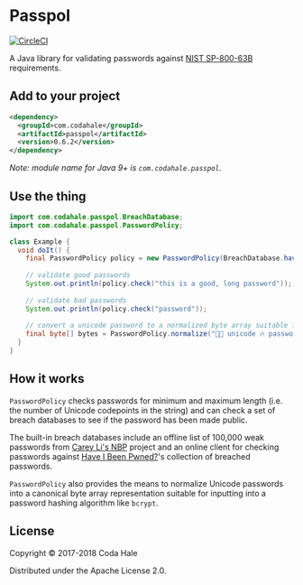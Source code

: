 # Passpol

[![CircleCI](https://circleci.com/gh/codahale/passpol.svg?style=svg)](https://circleci.com/gh/codahale/passpol)

A Java library for validating passwords against [NIST SP-800-63B](https://pages.nist.gov/800-63-3/)
requirements.

## Add to your project

```xml
<dependency>
  <groupId>com.codahale</groupId>
  <artifactId>passpol</artifactId>
  <version>0.6.2</version>
</dependency>
```

*Note: module name for Java 9+ is `com.codahale.passpol`.*

## Use the thing

```java
import com.codahale.passpol.BreachDatabase;
import com.codahale.passpol.PasswordPolicy;

class Example {
  void doIt() {
    final PasswordPolicy policy = new PasswordPolicy(BreachDatabase.haveIBeenPwned(5), 8, 64);
    
    // validate good passwords
    System.out.println(policy.check("this is a good, long password")); 
    
    // validate bad passwords
    System.out.println(policy.check("password"));
    
    // convert a unicode password to a normalized byte array suitable for hashing
    final byte[] bytes = PasswordPolicy.normalize("✊🏻 unicode 🔥 password");
  } 
}
```

## How it works

`PasswordPolicy` checks passwords for minimum and maximum length (i.e. the number of Unicode
codepoints in the string) and can check a set of breach databases to see if the password has been
made public.

The built-in breach databases include an offline list of 100,000 weak passwords from [Carey Li's
NBP](https://cry.github.io/nbp/) project and an online client for checking passwords against [Have I
Been Pwned?](https://haveibeenpwned.com)'s collection of breached passwords.

`PasswordPolicy` also provides the means to normalize Unicode passwords into a canonical byte array
representation suitable for inputting into a password hashing algorithm like `bcrypt`.

## License

Copyright © 2017-2018 Coda Hale

Distributed under the Apache License 2.0.
